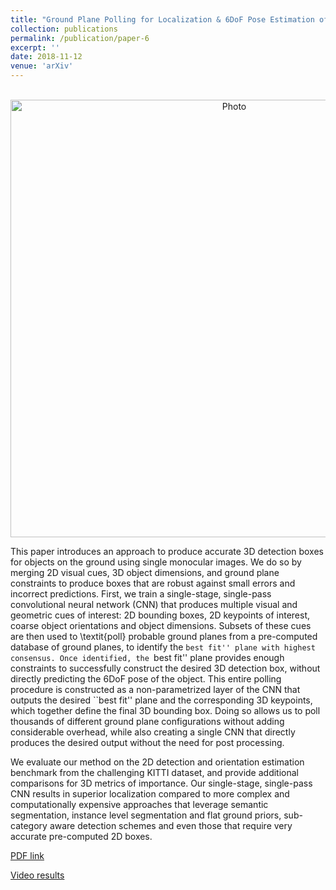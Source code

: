 ```yaml
---
title: "Ground Plane Polling for Localization & 6DoF Pose Estimation of Objects on the Road"
collection: publications
permalink: /publication/paper-6
excerpt: ''
date: 2018-11-12
venue: 'arXiv'
---
```

<p align="center">
  <img src="https://arangesh.github.io/images/paper-6-im.png?raw=true" alt="Photo" style="width: 700px;"/> 
</p>

This paper introduces an approach to produce accurate 3D detection boxes for objects on the ground using single monocular images. We do so by merging 2D visual cues, 3D object dimensions, and ground plane constraints to produce boxes that are robust against small errors and incorrect predictions. First, we train a single-stage, single-pass convolutional neural network (CNN) that produces multiple visual and geometric cues of interest: 2D bounding boxes, 2D keypoints of interest, coarse object orientations and object dimensions. Subsets of these cues are then used to \textit{poll} probable ground planes from a pre-computed database of ground planes, to identify the ``best fit'' plane with highest consensus. Once identified, the ``best fit'' plane provides enough constraints to successfully construct the desired 3D detection box, without directly predicting the 6DoF pose of the object. This entire polling procedure is constructed as a non-parametrized layer of the CNN that outputs the desired ``best fit'' plane and the corresponding 3D keypoints, which together define the final 3D bounding box. Doing so allows us to poll thousands of different ground plane configurations without adding considerable overhead, while also creating a single CNN that directly produces the desired output without the need for post processing.

We evaluate our method on the 2D detection and orientation estimation benchmark from the challenging KITTI dataset, and provide additional comparisons for 3D metrics of importance. Our single-stage, single-pass CNN results in superior localization compared to more complex and computationally expensive approaches that leverage semantic segmentation, instance level segmentation and flat ground priors, sub-category aware detection schemes and even those that require very accurate pre-computed 2D boxes.

[PDF link]()

[Video results]()
